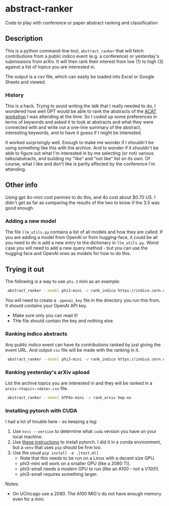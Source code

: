 # abstract-ranker

Code to play with conference or paper abstract ranking and classification

## Description

This is a python command-line tool, `abstract_ranker` that will fetch contributions from a public indico event (e.g. a conference) or yesterday's submissions from arXiv. It will then rank their interest from low (1) to high (3) against a list of topics you are interested in.

The output is a csv file, which can easily be loaded into Excel or Google Sheets and viewed.

### History

This is a hack. Trying to avoid writing the talk that I really needed to do, I wondered how well GPT would be able to rank the abstracts of the [ACAT workshop](https://indico.cern.ch/event/1330797) I was attending at the time. So I coded up some preferences in terms of keywords and asked it to look at abstracts and what they were connected with and write out a one-line summary of the abstract, interesting keywords, and to have it guess if I might be interested.

It worked surprisingly well. Enough to make me wonder if I shouldn't be using something like this with the archive. And to wonder if it shouldn't be able to figure out what I'm interested in by me selecting (or not) various talks/abstracts, and building my "like" and "not like" list on its own. Of course, what I like and don't like is partly affected by the conference I'm attending.

## Other info

Using gpt 4o-mini cost pennies to do this, and 4o cost about $0.70 US. I didn't get as far as comparing the results of the two to know if the 3.5 was good enough.

### Adding a new model

The file `llm_utils.py` contains a list of all models and how they are called. If you are adding a model from OpenAI or from hugging-face, it could be all you need to do is add a new entry to the dictionary in `llm_utils.py`. Worst case you will need to add a new query method - but you can use the hugging face and OpenAI ones as models for how to do this.

## Trying it out

The following is a way to use `phi-3` mini as an example:

```bash
 abstract_ranker --model phi3-mini -v rank_indico https://indico.cern.ch/event/1330797
```

You will need to create a `.openai_key` file in the directory you run this from. It should contains your OpenAI API key.

* Make sure only you can read it!
* THe file should contain the key and nothing else.

### Ranking indico abstracts

Any public indico event can have its contributions ranked by just giving the event URL. And output `csv` file will be made with the ranking in it.

```bash
 abstract_ranker --model phi3-mini -v rank_indico https://indico.cern.ch/event/1330797
```

### Ranking yesterday's arXiv upload

List the archive topics you are interested in and they will be ranked in a `arxiv-<topic>-<date>.csv` file.

```bash
 abstract_ranker --model GTP4o-mini -v rank_arxiv hep-ex
```

### Installing pytorch with CUDA

I had a lot of trouble here - so keeping a log:

1. Use `nvcc --version` to determine what `cuda` version you have on your local machine.
1. Use [these instructions](https://pytorch.org/get-started/locally/) to install pytorch. I did it in a conda environment, but a `venv` that uses `pip` should be fine too.
1. Use the usual `pip install -e .[test,ml]`
    * Note that this needs to be run on a Linux with a decent size GPU.
    * phi3-mini will work on a smaller GPU (like a 2080 TI).
    * phi3-small needs a modern GPU to run (like an A100 - not a V100!).
    * phi3-small requires something larger.

Notes:

* On UChicago use a 2080. The A100 MIG's do not have enough memory even for a mini.

